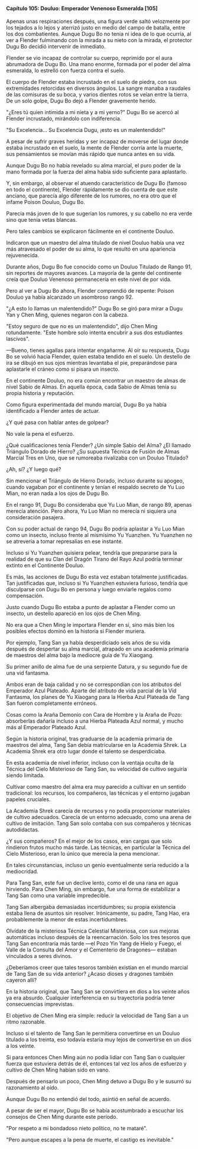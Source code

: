 
#### Capítulo 105: Douluo: Emperador Venenoso Esmeralda [105]

Apenas unas respiraciones después, una figura verde saltó velozmente por los tejados a lo lejos y aterrizó justo en medio del campo de batalla, entre los dos combatientes. Aunque Dugu Bo no tenía ni idea de lo que ocurría, al ver a Flender fulminando con la mirada a su nieto con la mirada, el protector Dugu Bo decidió intervenir de inmediato.

Flender se vio incapaz de controlar su cuerpo, reprimido por el aura abrumadora de Dugu Bo. Una mano enorme, formada por el poder del alma esmeralda, lo estrelló con fuerza contra el suelo.

El cuerpo de Flender estaba incrustado en el suelo de piedra, con sus extremidades retorcidas en diversos ángulos. La sangre manaba a raudales de las comisuras de su boca, y varios dientes rotos se veían entre la tierra. De un solo golpe, Dugu Bo dejó a Flender gravemente herido.

"¿Eres tú quien intimida a mi nieta y a mi yerno?" Dugu Bo se acercó al Flender incrustado, mirándolo con indiferencia.

"Su Excelencia... Su Excelencia Dugu, ¡esto es un malentendido!"

A pesar de sufrir graves heridas y ser incapaz de moverse del lugar donde estaba incrustado en el suelo, la mente de Flender corría ante la muerte, sus pensamientos se movían más rápido que nunca antes en su vida.

Aunque Dugu Bo no había revelado su alma marcial, el puro poder de la mano formada por la fuerza del alma había sido suficiente para aplastarlo.

Y, sin embargo, al observar el atuendo característico de Dugu Bo (famoso en todo el continente), Flender rápidamente se dio cuenta de que este anciano, que parecía algo diferente de los rumores, no era otro que el infame Poison Douluo, Dugu Bo.

Parecía más joven de lo que sugerían los rumores, y su cabello no era verde sino que tenía vetas blancas.

Pero tales cambios se explicaron fácilmente en el continente Douluo.

Indicaron que un maestro del alma titulado de nivel Douluo había una vez más atravesado el poder de su alma, lo que resultó en una apariencia rejuvenecida.

Durante años, Dugu Bo fue conocido como un Douluo Titulado de Rango 91, sin reportes de mayores avances. La mayoría de la gente del continente creía que Douluo Venenoso permanecería en este nivel de por vida.

Pero al ver a Dugu Bo ahora, Flender comprendió de repente: Poison Douluo ya había alcanzado un asombroso rango 92.

"¿A esto lo llamas un malentendido?" Dugu Bo se giró para mirar a Dugu Yan y Chen Ming, quienes negaron con la cabeza.

"Estoy seguro de que no es un malentendido", dijo Chen Ming rotundamente. "Este hombre solo intenta encubrir a sus dos estudiantes lascivos".

—Bueno, tienes agallas para intentar engañarme. Al oír su respuesta, Dugu Bo se volvió hacia Flender, quien estaba tendido en el suelo. Un destello de ira se dibujó en sus ojos mientras levantaba el pie, preparándose para aplastarle el cráneo como si pisara un insecto.

En el continente Douluo, no era común encontrar un maestro de almas de nivel Sabio de Almas. En aquella época, cada Sabio de Almas tenía su propia historia y reputación.

Como figura experimentada del mundo marcial, Dugu Bo ya había identificado a Flender antes de actuar.

¿Y qué pasa con hablar antes de golpear?

No vale la pena el esfuerzo.

¿Qué cualificaciones tenía Flender? ¿Un simple Sabio del Alma? ¿El llamado Triángulo Dorado de Hierro? ¿Su supuesta Técnica de Fusión de Almas Marcial Tres en Uno, que se rumoreaba rivalizaba con un Douluo Titulado?

¿Ah, sí? ¿Y luego qué?

Sin mencionar el Triángulo de Hierro Dorado, incluso durante su apogeo, cuando vagaban por el continente y tenían el respaldo secreto de Yu Luo Mian, no eran nada a los ojos de Dugu Bo.

En el rango 91, Dugu Bo consideraba que Yu Luo Mian, de rango 89, apenas merecía atención. Pero ahora, Yu Luo Mian no merecía ni siquiera una consideración pasajera.

Con su poder actual de rango 94, Dugu Bo podría aplastar a Yu Luo Mian como un insecto, incluso frente al mismísimo Yu Yuanzhen. Yu Yuanzhen no se atrevería a tomar represalias en ese instante.

Incluso si Yu Yuanzhen quisiera pelear, tendría que prepararse para la realidad de que su Clan del Dragón Tirano del Rayo Azul podría terminar extinto en el Continente Douluo.

Es más, las acciones de Dugu Bo esta vez estaban totalmente justificadas. Tan justificadas que, incluso si Yu Yuanzhen estuviera furioso, tendría que disculparse con Dugu Bo en persona y luego enviarle regalos como compensación.

Justo cuando Dugu Bo estaba a punto de aplastar a Flender como un insecto, un destello apareció en los ojos de Chen Ming.

No era que a Chen Ming le importara Flender en sí, sino más bien los posibles efectos dominó en la historia si Flender muriera.

Por ejemplo, Tang San ya había desperdiciado seis años de su vida después de despertar su alma marcial, atrapado en una academia primaria de maestros del alma bajo la mediocre guía de Yu Xiaogang.

Su primer anillo de alma fue de una serpiente Datura, y su segundo fue de una vid fantasma.

Ambos eran de baja calidad y no se correspondían con los atributos del Emperador Azul Plateado. Aparte del atributo de vida parcial de la Vid Fantasma, los planes de Yu Xiaogang para la Hierba Azul Plateada de Tang San fueron completamente erróneos.

Cosas como la Araña Demonio con Cara de Hombre y la Araña de Pozo: absorberlas dañaría incluso a una Hierba Plateada Azul normal, y mucho más al Emperador Plateado Azul.

Según la historia original, tras graduarse de la academia primaria de maestros del alma, Tang San debía matricularse en la Academia Shrek. La Academia Shrek era otro lugar donde el talento se desperdiciaba.

En esta academia de nivel inferior, incluso con la ventaja oculta de la Técnica del Cielo Misterioso de Tang San, su velocidad de cultivo seguiría siendo limitada.

Cultivar como maestro del alma era muy parecido a cultivar en un sentido tradicional: los recursos, los compañeros, las técnicas y el entorno jugaban papeles cruciales.

La Academia Shrek carecía de recursos y no podía proporcionar materiales de cultivo adecuados. Carecía de un entorno adecuado, como una arena de cultivo de imitación. Tang San solo contaba con sus compañeros y técnicas autodidactas.

¿Y sus compañeros? En el mejor de los casos, eran cargas que solo rindieron frutos mucho más tarde. Las técnicas, en particular la Técnica del Cielo Misterioso, eran lo único que merecía la pena mencionar.

En tales circunstancias, incluso un genio eventualmente sería reducido a la mediocridad.

Para Tang San, este fue un declive lento, como el de una rana en agua hirviendo. Para Chen Ming, sin embargo, fue una forma de estabilizar a Tang San como una variable impredecible.

Tang San albergaba demasiadas incertidumbres; su propia existencia estaba llena de asuntos sin resolver. Irónicamente, su padre, Tang Hao, era probablemente la menor de estas incertidumbres.

Olvídate de la misteriosa Técnica Celestial Misteriosa, con sus mejoras automáticas incluso después de la reencarnación. Solo los tres tesoros que Tang San encontraría más tarde —el Pozo Yin Yang de Hielo y Fuego, el Valle de la Consulta del Amor y el Cementerio de Dragones— estaban vinculados a seres divinos.

¿Deberíamos creer que tales tesoros también existían en el mundo marcial de Tang San de su vida anterior? ¿Acaso dioses y dragones también cayeron allí?

En la historia original, que Tang San se convirtiera en dios a los veinte años ya era absurdo. Cualquier interferencia en su trayectoria podría tener consecuencias imprevistas.

El objetivo de Chen Ming era simple: reducir la velocidad de Tang San a un ritmo razonable.

Incluso si el talento de Tang San le permitiera convertirse en un Douluo titulado a los treinta, eso todavía estaría muy lejos de convertirse en un dios a los veinte.

Si para entonces Chen Ming aún no podía lidiar con Tang San o cualquier fuerza que estuviera detrás de él, entonces tal vez los años de esfuerzo y cultivo de Chen Ming habían sido en vano.

Después de pensarlo un poco, Chen Ming detuvo a Dugu Bo y le susurró su razonamiento al oído.

Aunque Dugu Bo no entendió del todo, asintió en señal de acuerdo.

A pesar de ser el mayor, Dugu Bo se había acostumbrado a escuchar los consejos de Chen Ming durante este período.

"Por respeto a mi bondadoso nieto político, no te mataré".

"Pero aunque escapes a la pena de muerte, el castigo es inevitable."